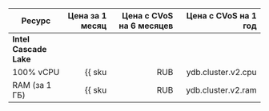 | Ресурс        | Цена за 1 месяц                               | Цена с CVoS на 6 месяцев                                                        | Цена с CVoS на 1 год                                                            |
|---------------|----------------------------------------------:|--------------------------------------------------------------------------------:|--------------------------------------------------------------------------------:|
| **Intel Cascade Lake**                                                                                                                                                                                                            |
| 100% vCPU | {{ sku|RUB|ydb.cluster.v2.cpu|month|string }} | {{ sku|RUB|v1.commitment.selfcheckout.m6.ydb.cpu.c100.v2|month|string }} (-15%) | {{ sku|RUB|v1.commitment.selfcheckout.y1.ydb.cpu.c100.v2|month|string }} (-22%) |
| RAM (за 1 ГБ) | {{ sku|RUB|ydb.cluster.v2.ram|month|string }} | {{ sku|RUB|v1.commitment.selfcheckout.m6.ydb.ram.v2|month|string }} (-15%) | {{ sku|RUB|v1.commitment.selfcheckout.y1.ydb.ram.v2|month|string }} (-22%) |
